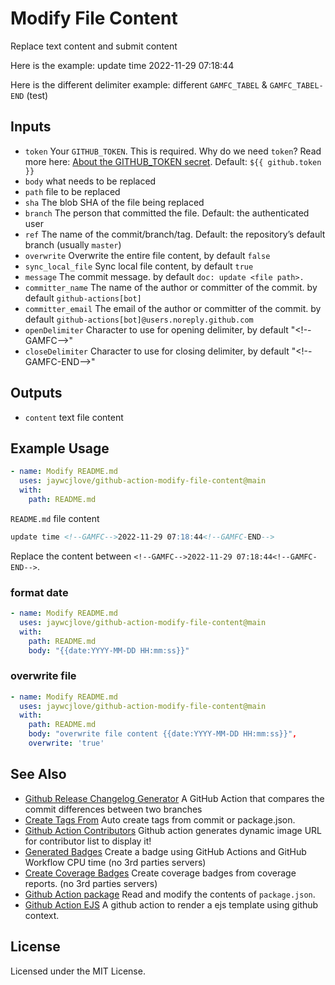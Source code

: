 Modify File Content
===

Replace text content and submit content

Here is the example: update time <!--GAMFC-->2022-11-29 07:18:44<!--GAMFC-END-->

Here is the different delimiter example: <!--GAMFC_TABEL-->different `GAMFC_TABEL` & `GAMFC_TABEL-END` (test)<!--GAMFC_TABEL-END-->

## Inputs

- `token` Your `GITHUB_TOKEN`. This is required. Why do we need `token`? Read more here: [About the GITHUB_TOKEN secret](https://help.github.com/en/actions/automating-your-workflow-with-github-actions/authenticating-with-the-github_token#about-the-github_token-secret). Default: `${{ github.token }}`
- `body` what needs to be replaced
- `path` file to be replaced
- `sha` The blob SHA of the file being replaced
- `branch` The person that committed the file. Default: the authenticated user
- `ref` The name of the commit/branch/tag. Default: the repository’s default branch (usually `master`)
- `overwrite` Overwrite the entire file content, by default `false`
- `sync_local_file` Sync local file content, by default `true`
- `message` The commit message. by default `doc: update <file path>.`
- `committer_name` The name of the author or committer of the commit. by default `github-actions[bot]`
- `committer_email` The email of the author or committer of the commit. by default `github-actions[bot]@users.noreply.github.com`
- `openDelimiter` Character to use for opening delimiter, by default "<\!--GAMFC-->"
- `closeDelimiter` Character to use for closing delimiter, by default "<\!--GAMFC-END-->"

## Outputs

- `content` text file content

## Example Usage

```yml
- name: Modify README.md
  uses: jaywcjlove/github-action-modify-file-content@main
  with:
    path: README.md
```

`README.md` file content

```markdown
update time <!--GAMFC-->2022-11-29 07:18:44<!--GAMFC-END-->
```

Replace the content between `<!--GAMFC-->2022-11-29 07:18:44<!--GAMFC-END-->`.

### format date

```yml
- name: Modify README.md
  uses: jaywcjlove/github-action-modify-file-content@main
  with:
    path: README.md
    body: "{{date:YYYY-MM-DD HH:mm:ss}}"
```

### overwrite file

```yml
- name: Modify README.md
  uses: jaywcjlove/github-action-modify-file-content@main
  with:
    path: README.md
    body: "overwrite file content {{date:YYYY-MM-DD HH:mm:ss}}",
    overwrite: 'true'
```

## See Also

- [Github Release Changelog Generator](https://github.com/jaywcjlove/changelog-generator) A GitHub Action that compares the commit differences between two branches
- [Create Tags From](https://github.com/jaywcjlove/create-tag-action) Auto create tags from commit or package.json.
- [Github Action Contributors](https://github.com/jaywcjlove/github-action-contributors) Github action generates dynamic image URL for contributor list to display it!
- [Generated Badges](https://github.com/jaywcjlove/generated-badges) Create a badge using GitHub Actions and GitHub Workflow CPU time (no 3rd parties servers)
- [Create Coverage Badges](https://github.com/jaywcjlove/coverage-badges-cli) Create coverage badges from coverage reports. (no 3rd parties servers)
- [Github Action package](https://github.com/jaywcjlove/github-action-package) Read and modify the contents of `package.json`.
- [Github Action EJS](https://github.com/jaywcjlove/github-action-package) A github action to render a ejs template using github context.

## License

Licensed under the MIT License.

